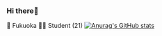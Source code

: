 ### Hi there👋
📍 Fukuoka
🧑‍🎓 Student (21)
[![Anurag's GitHub stats](https://github-readme-stats.vercel.app/api?username=anti-15)](https://github.com/anuraghazra/github-readme-stats)
